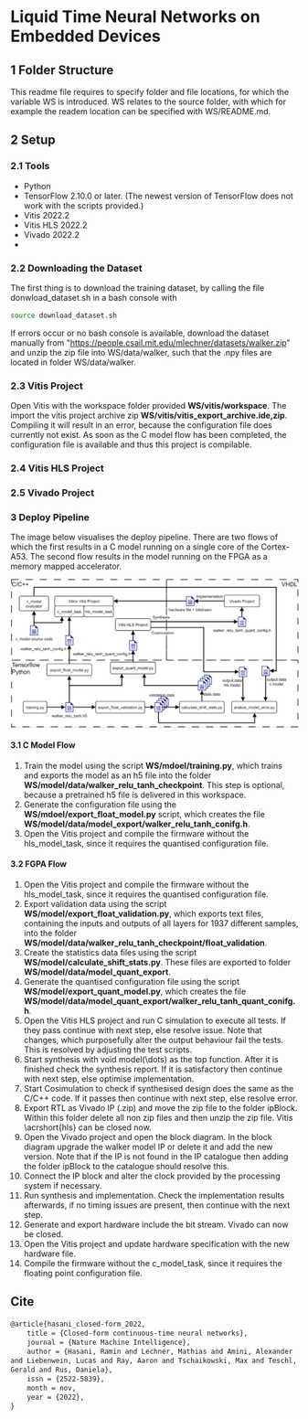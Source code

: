 # Liquid Time Neural Networks on Embedded Devices

## 1 Folder Structure
This readme file requires to specify folder and file locations, for which the variable WS is introduced. WS relates to the source folder, with which for example the readem location can be specified with WS/README.md.

## 2 Setup

### 2.1 Tools
- Python
- TensorFlow 2.10.0 or later. (The newest version of TensorFlow does not work with the scripts provided.)
- Vitis 2022.2
- Vitis HLS 2022.2
- Vivado 2022.2
- 
### 2.2 Downloading the Dataset
The first thing is to download the training dataset, by calling the file donwload_dataset.sh in a bash console with
```bash
source download_dataset.sh
```
If errors occur or no bash console is available, download the dataset manually from "https://people.csail.mit.edu/mlechner/datasets/walker.zip" and unzip the zip file into WS/data/walker, such that the .npy files are located in folder WS/data/walker.

### 2.3 Vitis Project
Open Vitis with the workspace folder provided **WS/vitis/workspace**. The import the vitis project archive zip **WS/vitis/vitis_export_archive.ide,zip**. Compiling it will result in an error, because the configuration file does currently not exist. As soon as the C model flow has been completed, the configuration file is available and thus this project is compilable.

### 2.4 Vitis HLS Project

### 2.5 Vivado Project

### 3 Deploy Pipeline
The image below visualises the deploy pipeline. There are two flows of which the first results in a C model running on a single core of the Cortex-A53. The second flow results in the model running on the FPGA as a memory mapped accelerator.

![image](./readmeResources/pipeline.png)

#### 3.1 C Model Flow
1. Train the model using the script **WS/mdoel/training.py**, which trains and exports the model as an h5 file into the folder **WS/model/data/walker_relu_tanh_checkpoint**. This step is optional, because a pretrained h5 file is delivered in this workspace.
1. Generate the configuration file using the **WS/mdoel/export\_float\_model.py** script, which creates the file **WS/model/data/model\_export/walker\_relu\_tanh\_conifg.h**.
1. Open the Vitis project and compile the firmware without the hls\_model\_task, since it requires the quantised configuration file.
#### 3.2 FGPA Flow
1. Open the Vitis project and compile the firmware without the hls\_model\_task, since it requires the quantised configuration file.
2. Export validation data using the script **WS/model/export\_float\_validation.py**, which exports text files, containing the inputs and outputs of all layers for 1937 different samples, into the folder **WS/model/data/walker_relu_tanh_checkpoint/float_validation**.
3. Create the statistics data files using the script **WS/model/calculate\_shift\_stats.py**. These files are exported to folder **WS/model/data/model_quant_export**.
4. Generate the quantised configuration file using the script **WS/model/export\_quant\_model.py**, which creates the file **WS/model/data/model_quant_export/walker\_relu\_tanh\_quant\_conifg.h**.
5. Open the Vitis HLS project and run C simulation to execute all tests. If they pass continue with next step, else resolve issue. Note that changes, which purposefully alter the output behaviour fail the tests. This is resolved by adjusting the test scripts.
6. Start synthesis with void model(\dots) as the top function. After it is finished check the synthesis report. If it is satisfactory then continue with next step, else optimise implementation.
7. Start Cosimulation to check if synthesised design does the same as the C/C++ code. If it passes then continue with next step, else resolve error.
8. Export RTL as Vivado IP (.zip) and move the zip file to the folder ipBlock. Within this folder delete all non zip files and then unzip the zip file. Vitis \acrshort{hls} can be closed now.
9. Open the Vivado project and open the block diagram. In the block diagram upgrade the walker model IP or delete it and add the new version. Note that if the IP is not found in the IP catalogue then adding the folder ipBlock to the catalogue should resolve this.
10. Connect the IP block and alter the clock provided by the processing system if necessary.
11. Run synthesis and implementation. Check the implementation results afterwards, if no timing issues are present, then continue with the next step.
12. Generate and export hardware include the bit stream. Vivado can now be closed.
13. Open the Vitis project and update hardware specification with the new hardware file.
14. Compile the firmware without the c\_model\_task, since it requires the floating point configuration file.

















## Cite

```
@article{hasani_closed-form_2022,
	title = {Closed-form continuous-time neural networks},
	journal = {Nature Machine Intelligence},
	author = {Hasani, Ramin and Lechner, Mathias and Amini, Alexander and Liebenwein, Lucas and Ray, Aaron and Tschaikowski, Max and Teschl, Gerald and Rus, Daniela},
	issn = {2522-5839},
	month = nov,
	year = {2022},
}
```
